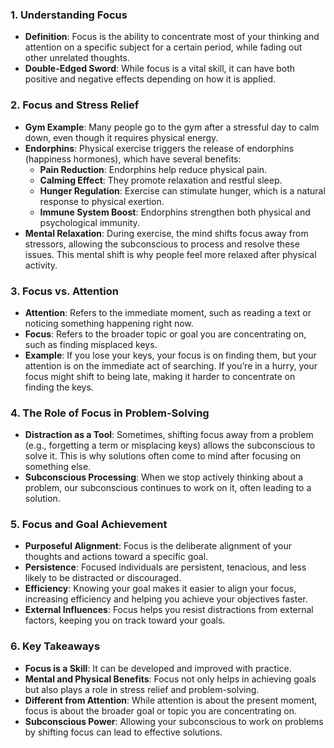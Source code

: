 ### 1. **Understanding Focus**
   - **Definition**: Focus is the ability to concentrate most of your thinking and attention on a specific subject for a certain period, while fading out other unrelated thoughts.
   - **Double-Edged Sword**: While focus is a vital skill, it can have both positive and negative effects depending on how it is applied.



### 2. **Focus and Stress Relief**
   - **Gym Example**: Many people go to the gym after a stressful day to calm down, even though it requires physical energy.
   - **Endorphins**: Physical exercise triggers the release of endorphins (happiness hormones), which have several benefits:
     - **Pain Reduction**: Endorphins help reduce physical pain.
     - **Calming Effect**: They promote relaxation and restful sleep.
     - **Hunger Regulation**: Exercise can stimulate hunger, which is a natural response to physical exertion.
     - **Immune System Boost**: Endorphins strengthen both physical and psychological immunity.
   - **Mental Relaxation**: During exercise, the mind shifts focus away from stressors, allowing the subconscious to process and resolve these issues. This mental shift is why people feel more relaxed after physical activity.



### 3. **Focus vs. Attention**
   - **Attention**: Refers to the immediate moment, such as reading a text or noticing something happening right now.
   - **Focus**: Refers to the broader topic or goal you are concentrating on, such as finding misplaced keys.
   - **Example**: If you lose your keys, your focus is on finding them, but your attention is on the immediate act of searching. If you’re in a hurry, your focus might shift to being late, making it harder to concentrate on finding the keys.



### 4. **The Role of Focus in Problem-Solving**
   - **Distraction as a Tool**: Sometimes, shifting focus away from a problem (e.g., forgetting a term or misplacing keys) allows the subconscious to solve it. This is why solutions often come to mind after focusing on something else.
   - **Subconscious Processing**: When we stop actively thinking about a problem, our subconscious continues to work on it, often leading to a solution.



### 5. **Focus and Goal Achievement**
   - **Purposeful Alignment**: Focus is the deliberate alignment of your thoughts and actions toward a specific goal.
   - **Persistence**: Focused individuals are persistent, tenacious, and less likely to be distracted or discouraged.
   - **Efficiency**: Knowing your goal makes it easier to align your focus, increasing efficiency and helping you achieve your objectives faster.
   - **External Influences**: Focus helps you resist distractions from external factors, keeping you on track toward your goals.



### 6. **Key Takeaways**
   - **Focus is a Skill**: It can be developed and improved with practice.
   - **Mental and Physical Benefits**: Focus not only helps in achieving goals but also plays a role in stress relief and problem-solving.
   - **Different from Attention**: While attention is about the present moment, focus is about the broader goal or topic you are concentrating on.
   - **Subconscious Power**: Allowing your subconscious to work on problems by shifting focus can lead to effective solutions.